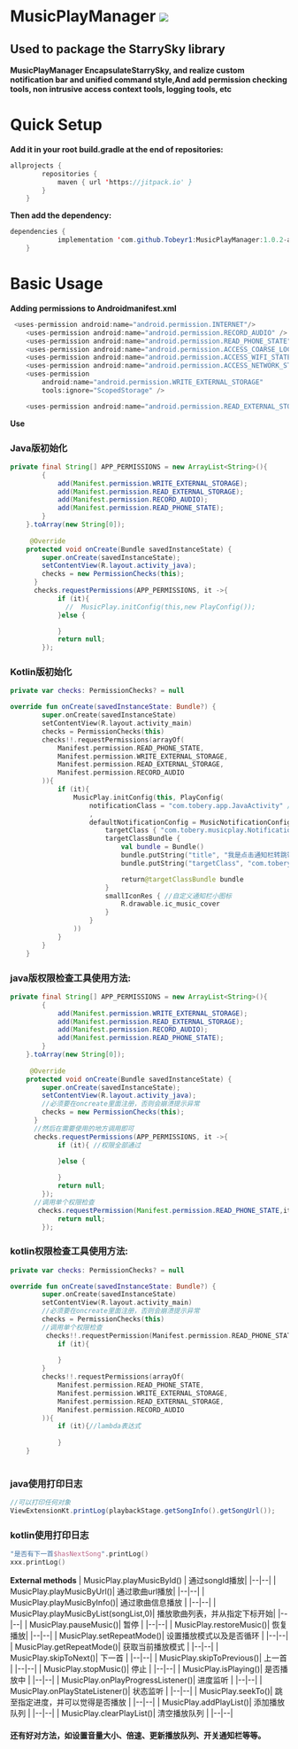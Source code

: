 # MusicPlayManager [![](https://jitpack.io/v/Tobeyr1/MusicPlayManager.svg)](https://jitpack.io/#Tobeyr1/MusicPlayManager)
Used to  package the StarrySky library
---------------------------
**MusicPlayManager EncapsulateStarrySky, and realize custom notification bar and unified command style,And add permission checking tools, non intrusive access context tools, logging tools, etc**

# Quick Setup
**Add it in your root build.gradle at the end of repositories:**

```java
allprojects {
		repositories {
			maven { url 'https://jitpack.io' }
		}
	}
```
**Then add the dependency:**
```java
dependencies {
	        implementation 'com.github.Tobeyr1:MusicPlayManager:1.0.2-alpha'
	}
```
# Basic Usage
**Adding permissions to Androidmanifest.xml**
```java
 <uses-permission android:name="android.permission.INTERNET"/>
    <uses-permission android:name="android.permission.RECORD_AUDIO" />
    <uses-permission android:name="android.permission.READ_PHONE_STATE" />
    <uses-permission android:name="android.permission.ACCESS_COARSE_LOCATION"/>
    <uses-permission android:name="android.permission.ACCESS_WIFI_STATE" />
    <uses-permission android:name="android.permission.ACCESS_NETWORK_STATE" />
    <uses-permission
        android:name="android.permission.WRITE_EXTERNAL_STORAGE"
        tools:ignore="ScopedStorage" />

    <uses-permission android:name="android.permission.READ_EXTERNAL_STORAGE" />
```
**Use**
### Java版初始化
```java
private final String[] APP_PERMISSIONS = new ArrayList<String>(){
        {
            add(Manifest.permission.WRITE_EXTERNAL_STORAGE);
            add(Manifest.permission.READ_EXTERNAL_STORAGE);
            add(Manifest.permission.RECORD_AUDIO);
            add(Manifest.permission.READ_PHONE_STATE);
        }
    }.toArray(new String[0]);
    
     @Override
    protected void onCreate(Bundle savedInstanceState) {
        super.onCreate(savedInstanceState);
        setContentView(R.layout.activity_java);
        checks = new PermissionChecks(this);
      } 
      checks.requestPermissions(APP_PERMISSIONS, it ->{
            if (it){
              //  MusicPlay.initConfig(this,new PlayConfig());
            }else {

            }
            return null;
        });
```
### Kotlin版初始化
```kotlin
private var checks: PermissionChecks? = null

override fun onCreate(savedInstanceState: Bundle?) {
        super.onCreate(savedInstanceState)
        setContentView(R.layout.activity_main)
        checks = PermissionChecks(this)
        checks!!.requestPermissions(arrayOf(
            Manifest.permission.READ_PHONE_STATE,
            Manifest.permission.WRITE_EXTERNAL_STORAGE,
            Manifest.permission.READ_EXTERNAL_STORAGE,
            Manifest.permission.RECORD_AUDIO
        )){
            if (it){
                MusicPlay.initConfig(this, PlayConfig(
                    notificationClass = "com.tobery.app.JavaActivity" //设置target页面
                    ,
                    defaultNotificationConfig = MusicNotificationConfig.create {
                        targetClass { "com.tobery.musicplay.NotificationReceiver" }
                        targetClassBundle {
                            val bundle = Bundle()
                            bundle.putString("title", "我是点击通知栏转跳带的参数")
                            bundle.putString("targetClass", "com.tobery.app.JavaActivity")

                            return@targetClassBundle bundle
                        }
                        smallIconRes { //自定义通知栏小图标
                            R.drawable.ic_music_cover
                        }
                    }
                ))
            }
        }
    }
```
### java版权限检查工具使用方法:
```java
private final String[] APP_PERMISSIONS = new ArrayList<String>(){
        {
            add(Manifest.permission.WRITE_EXTERNAL_STORAGE);
            add(Manifest.permission.READ_EXTERNAL_STORAGE);
            add(Manifest.permission.RECORD_AUDIO);
            add(Manifest.permission.READ_PHONE_STATE);
        }
    }.toArray(new String[0]);
    
     @Override
    protected void onCreate(Bundle savedInstanceState) {
        super.onCreate(savedInstanceState);
        setContentView(R.layout.activity_java);
        //必须要在oncreate里面注册，否则会崩溃提示异常
        checks = new PermissionChecks(this);
      } 
      //然后在需要使用的地方调用即可
      checks.requestPermissions(APP_PERMISSIONS, it ->{
            if (it){ //权限全部通过
              
            }else {

            }
            return null;
        });
      //调用单个权限检查
       checks.requestPermission(Manifest.permission.READ_PHONE_STATE,it ->{
            return null;
        });
```
### kotlin权限检查工具使用方法:
```kotlin
private var checks: PermissionChecks? = null

override fun onCreate(savedInstanceState: Bundle?) {
        super.onCreate(savedInstanceState)
        setContentView(R.layout.activity_main)
        //必须要在oncreate里面注册，否则会崩溃提示异常
        checks = PermissionChecks(this)
        //调用单个权限检查
         checks!!.requestPermission(Manifest.permission.READ_PHONE_STATE){
            if (it){
                
            }
        }
        checks!!.requestPermissions(arrayOf(
            Manifest.permission.READ_PHONE_STATE,
            Manifest.permission.WRITE_EXTERNAL_STORAGE,
            Manifest.permission.READ_EXTERNAL_STORAGE,
            Manifest.permission.RECORD_AUDIO
        )){
            if (it){//lambda表达式
               
            }
    }
    
```
### java使用打印日志
```java
//可以打印任何对象
ViewExtensionKt.printLog(playbackStage.getSongInfo().getSongUrl());
```
### kotlin使用打印日志
```kotlin
"是否有下一首$hasNextSong".printLog()
xxx.printLog()
```
**External methods**
| MusicPlay.playMusicById() | 通过songId播放|
|--|--|
|  MusicPlay.playMusicByUrl()| 通过歌曲url播放|
|--|--|
|  MusicPlay.playMusicByInfo()| 通过歌曲信息播放 |
|--|--|
|  MusicPlay.playMusicByList(songList,0)| 播放歌曲列表，并从指定下标开始|
|--|--|
|  MusicPlay.pauseMusic()| 暂停 |
|--|--|
|  MusicPlay.restoreMusic()| 恢复播放|
|--|--|
|  MusicPlay.setRepeatMode()| 设置播放模式以及是否循环 |
|--|--|
|  MusicPlay.getRepeatMode()| 获取当前播放模式 |
|--|--|
|  MusicPlay.skipToNext()| 下一首 |
|--|--|
|  MusicPlay.skipToPrevious()| 上一首 |
|--|--|
|  MusicPlay.stopMusic()| 停止 |
|--|--|
|  MusicPlay.isPlaying()| 是否播放中 |
|--|--|
|  MusicPlay.onPlayProgressListener()| 进度监听 |
|--|--|
|  MusicPlay.onPlayStateListener()| 状态监听 |
|--|--|
|  MusicPlay.seekTo()| 跳至指定进度，并可以觉得是否播放 |
|--|--|
|  MusicPlay.addPlayList()| 添加播放队列 |
|--|--|
|  MusicPlay.clearPlayList()| 清空播放队列 |
|--|--|
#### 还有好对方法，如设置音量大小、倍速、更新播放队列、开关通知栏等等。
